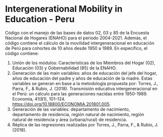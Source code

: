 # Intergenerational Mobility in Education - Peru
Código con el manejo de las bases de datos 02, 03 y 85 de la Encuesta Nacional de Hogares (ENAHO) para el periodo 2004-2021. Además, el código contiene el cálculo de la movilidad intergeneracional en educación de Perú para cohortes de 10 años desde 1950 a 1989. 
En específico, el código contiene:
1. Unión de los módulos: Características de los Miembros del Hogar (02), Educación (03) y Gobernabilidad (85) de la ENAHO.
2. Generación de las main variables: años de educación del jefe del hogar, años de educación del padre y años de educación de la madre. Estas variables se generan en base a la metodología propuesta por: 
Torres, J., Parra, F., & Rubio, J. (2018). Transmisión educativa intergeneracional en el Perú: un cálculo para las generaciones nacidas entre 1950-1989. Economía, 41(81), 101–124. 
https://doi.org/10.18800/ECONOMIA.201801.005.
4. Generación de las variables: departamento de nacimiento, departamento de residencia, región natural de nacimiento, región natural de residencia y área (urbana/rural) de residencia.
5. Réplica de las regresiones realizadas por Torres, J., Parra, F., & Rubio, J. (2018).
